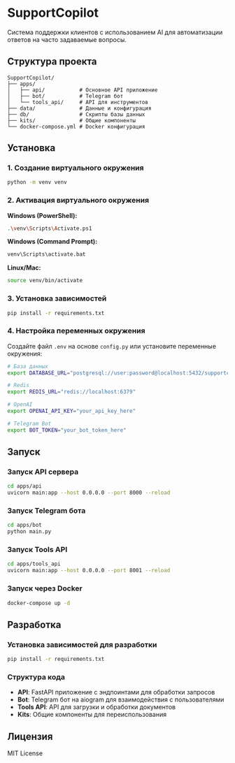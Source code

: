 # SupportCopilot

Система поддержки клиентов с использованием AI для автоматизации ответов на часто задаваемые вопросы.

## Структура проекта

```
SupportCopilot/
├── apps/
│   ├── api/           # Основное API приложение
│   ├── bot/           # Telegram бот
│   └── tools_api/     # API для инструментов
├── data/              # Данные и конфигурация
├── db/                # Скрипты базы данных
├── kits/              # Общие компоненты
└── docker-compose.yml # Docker конфигурация
```

## Установка

### 1. Создание виртуального окружения

```bash
python -m venv venv
```

### 2. Активация виртуального окружения

**Windows (PowerShell):**
```bash
.\venv\Scripts\Activate.ps1
```

**Windows (Command Prompt):**
```bash
venv\Scripts\activate.bat
```

**Linux/Mac:**
```bash
source venv/bin/activate
```

### 3. Установка зависимостей

```bash
pip install -r requirements.txt
```

### 4. Настройка переменных окружения

Создайте файл `.env` на основе `config.py` или установите переменные окружения:

```bash
# База данных
export DATABASE_URL="postgresql://user:password@localhost:5432/supportcopilot"

# Redis
export REDIS_URL="redis://localhost:6379"

# OpenAI
export OPENAI_API_KEY="your_api_key_here"

# Telegram Bot
export BOT_TOKEN="your_bot_token_here"
```

## Запуск

### Запуск API сервера

```bash
cd apps/api
uvicorn main:app --host 0.0.0.0 --port 8000 --reload
```

### Запуск Telegram бота

```bash
cd apps/bot
python main.py
```

### Запуск Tools API

```bash
cd apps/tools_api
uvicorn main:app --host 0.0.0.0 --port 8001 --reload
```

### Запуск через Docker

```bash
docker-compose up -d
```

## Разработка

### Установка зависимостей для разработки

```bash
pip install -r requirements.txt
```

### Структура кода

- **API**: FastAPI приложение с эндпоинтами для обработки запросов
- **Bot**: Telegram бот на aiogram для взаимодействия с пользователями
- **Tools API**: API для загрузки и обработки документов
- **Kits**: Общие компоненты для переиспользования

## Лицензия

MIT License
